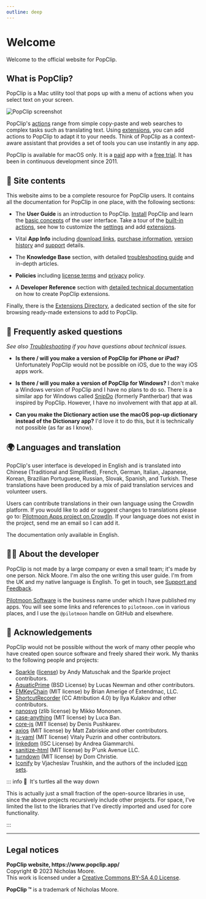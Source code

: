 ```yaml
---
outline: deep
---
```


<script setup lang="ts">
import NewsBox from '/src/NewsBox.vue'
</script>

# Welcome

Welcome to the official website for PopClip.

<NewsBox />

## What is PopClip?

PopClip is a Mac utility tool that pops up with a menu of actions when you
select text on your screen.

![PopClip screenshot](/media/popclip.jpg "Screenshot of PopClip")

PopClip's [actions](/guide/actions) range from simple copy-paste and web
searches to complex tasks such as translating text. Using
[extensions](/guide/extensions), you can add actions to PopClip to adapt it to
your needs. Think of PopClip as a context-aware assistant that provides a set of
tools you can use instantly in any app.

PopClip is available for macOS only. It is a [paid](/buy) app with a
[free trial](/download). It has been in continuous development since 2011.

## :open_book: **Site contents**

This website aims to be a complete resource for PopClip users. It contains all
the documentation for PopClip in one place, with the following sections:

- The **User Guide** is an introduction to PopClip. [Install](/guide/install)
  PopClip and learn the [basic concepts](/guide/basics) of the user interface.
  Take a tour of the [built-in actions](/guide/actions), see how to customize
  the [settings](/guide/settings) and add [extensions](/guide/extensions).

- Vital **App Info** including [download links](/download),
  [purchase information](/buy), [version history](/changelog) and
  [support](/support) details.

- The **Knowledge Base** section, with detailed
  [troubleshooting guide](/kb/troubleshooting) and in-depth articles.

- **Policies** including [license terms](/terms) and [privacy](/privacy) policy.

- A **Developer Reference** section with
  [detailed technical documentation](/dev/) on how to create PopClip extensions.

Finally, there is the [Extensions Directory](/extensions/), a dedicated section
of the site for browsing ready-made extensions to add to PopClip.

## :thinking: Frequently asked questions

_See also [Troubleshooting](/kb/troubleshooting) if you have questions about
technical issues._

- **Is there / will you make a version of PopClip for iPhone or iPad?**
  Unfortunately PopClip would not be possible on iOS, due to the way iOS apps
  work.

- **Is there / will you make a version of PopClip for Windows?** I don't make a
  Windows version of PopClip and I have no plans to do so. There is a similar
  app for Windows called [SnipDo](https://snipdo-app.com/) (formerly Pantherbar)
  that was inspired by PopClip. However, I have no involvement with that app at
  all.

- **Can you make the Dictionary action use the macOS pop-up dictionary instead
  of the Dictionary app?** I'd love it to do this, but it is technically not
  possible (as far as I know).

## :earth_africa: Languages and translation

PopClip's user interface is developed in English and is translated into Chinese
(Traditional and Simplified), French, German, Italian, Japanese, Korean,
Brazilian Portuguese, Russian, Slovak, Spanish, and Turkish. These translations
have been produced by a mix of paid translation services and volunteer users.

Users can contribute translations in their own language using the CrowdIn
platform. If you would like to add or suggest changes to translations please go
to:
[Pilotmoon Apps project on CrowdIn](https://crowdin.com/project/pilotmoon-apps).
If your language does not exist in the project, send me an email so I can add
it.

The documentation only available in English.

## :man_juggling: About the developer

PopClip is not made by a large company or even a small team; it's made by one
person. Nick Moore. I'm also the one writing this user guide. I'm from the UK
and my native language is English. To get in touch, see
[Support and Feedback](/support).

[Pilotmoon Software](https://pilotmoon.com/about/) is the business name under which I
have published my apps. You will see some links and references to
`pilotmoon.com` in various places, and I use the `@pilotmoon` handle on GitHub
and elsewhere.

## :handshake: Acknowledgements

PopClip would not be possible without the work of many other people who have
created open source software and freely shared their work. My thanks to the
following people and projects:

- [Sparkle](https://sparkle-project.org/)
  ([license](https://github.com/sparkle-project/Sparkle/blob/2.x/LICENSE)) by
  Andy Matuschak and the Sparkle project contributors.
- [AquaticPrime](https://github.com/bdrister/AquaticPrime/blob/master/Source/CoreFoundation/AquaticPrime.c)
  (BSD License) by Lucas Newman and other contributors.
- [EMKeyChain](https://github.com/irons/EMKeychain) (MIT license) by Brian
  Amerige of Extendmac, LLC.
- [ShortcutRecorder](https://github.com/Kentzo/ShortcutRecorder) (CC Attribution
  4.0) by Ilya Kulakov and other contributors.
- [nanosvg](https://github.com/memononen/nanosvg) (zlib license) by Mikko
  Mononen.
- [case-anything](https://github.com/mesqueeb/case-anything) (MIT license) by
  Luca Ban.
- [core-js](https://github.com/zloirock/core-js) (MIT license) by Denis
  Pushkarev.
- [axios](https://github.com/axios/axios) (MIT license) by Matt Zabriskie and
  other contributors.
- [js-yaml](https://github.com/nodeca/js-yaml) (MIT license) Vitaly Puzrin and
  other contributors.
- [linkedom](https://github.com/WebReflection/linkedom) (ISC License) by Andrea
  Giammarchi.
- [sanitize-html](https://github.com/apostrophecms/sanitize-html) (MIT license)
  by P'unk Avenue LLC.
- [turndown](https://github.com/mixmark-io/turndown) (MIT license) by Dom
  Christie.
- [Iconify](https://github.com/iconify) by Vjacheslav Trushkin, and the authors
  of the included
  [icon sets](https://github.com/iconify/icon-sets/blob/master/collections.json).

::: info :turtle:&ensp;It's turtles all the way down

This is actually just a small fraction of the open-source libraries in use,
since the above projects recursively include other projects. For space, I've
limited the list to the libraries that I've directly imported and used for core
functionality.

:::

---

## Legal notices

**PopClip website, https&#58;&#47;&#47;www&period;popclip&period;app&#47;**<br>
Copyright © 2023 Nicholas Moore.<br>
This work is licensed under a [Creative Commons BY-SA 4.0 License](http://creativecommons.org/licenses/by-sa/4.0/).

**PopClip &trade;** is a trademark of Nicholas Moore.
